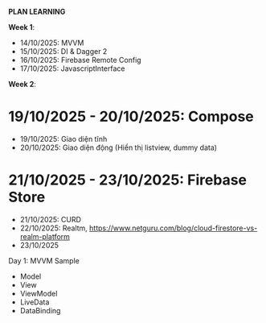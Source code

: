 **PLAN LEARNING**

**Week 1**:
- 14/10/2025: MVVM
- 15/10/2025: DI & Dagger 2
- 16/10/2025: Firebase Remote Config
- 17/10/2025: JavascriptInterface

**Week 2**:
# 19/10/2025 - 20/10/2025: Compose
- 19/10/2025: Giao diện tĩnh
- 20/10/2025: Giao diện động (Hiển thị listview, dummy data)
# 21/10/2025 - 23/10/2025: Firebase Store
- 21/10/2025: CURD
- 22/10/2025: Realtm, https://www.netguru.com/blog/cloud-firestore-vs-realm-platform
- 23/10/2025

Day 1:
MVVM Sample
+ Model
+ View
+ ViewModel
+ LiveData
+ DataBinding
  
